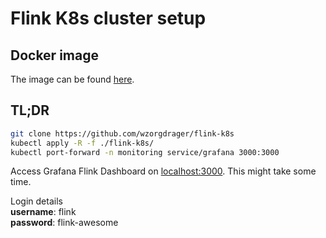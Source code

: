 # Flink K8s cluster setup


## Docker image
The image can be found
[here](https://hub.docker.com/r/wzorgdrager/flink-prometheus).


## TL;DR
```sh
git clone https://github.com/wzorgdrager/flink-k8s
kubectl apply -R -f ./flink-k8s/
kubectl port-forward -n monitoring service/grafana 3000:3000
```

Access Grafana Flink Dashboard on
[localhost:3000](http://localhost:3000/dashboard/db/flink-dashboard?refresh=5s&orgId=1). This might take some time.

Login details  
**username**: flink  
**password**: flink-awesome  
